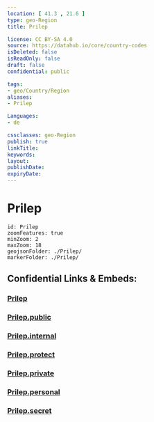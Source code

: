```yaml
---
location: [ 41.3 , 21.6 ] 
type: geo-Region
title: Prilep

license: CC BY-SA 4.0
source: https://datahub.io/core/country-codes
isDeleted: false
isReadOnly: false
draft: false
confidential: public

tags:
- geo/Country/Region
aliases:
- Prilep

Languages:
- de

cssclasses: geo-Region
publish: true
linkTitle: 
keywords: 
layout: 
publishDate: 
expiryDate: 
---
```


# Prilep

```leaflet
id: Prilep
zoomFeatures: true 
minZoom: 2 
maxZoom: 18
geojsonFolder: ./Prilep/
markerFolder: ./Prilep/
```


## Confidential Links & Embeds: 

### [Prilep](/_Standards/Earth/Continent/Europe/Europe~South/Macedonia~North/Municipalities~Macedonia/Prilep.md) 

### [Prilep.public](/_public/Earth/Continent/Europe/Europe~South/Macedonia~North/Municipalities~Macedonia/Prilep.public.md) 

### [Prilep.internal](/_internal/Earth/Continent/Europe/Europe~South/Macedonia~North/Municipalities~Macedonia/Prilep.internal.md) 

### [Prilep.protect](/_protect/Earth/Continent/Europe/Europe~South/Macedonia~North/Municipalities~Macedonia/Prilep.protect.md) 

### [Prilep.private](/_private/Earth/Continent/Europe/Europe~South/Macedonia~North/Municipalities~Macedonia/Prilep.private.md) 

### [Prilep.personal](/_personal/Earth/Continent/Europe/Europe~South/Macedonia~North/Municipalities~Macedonia/Prilep.personal.md) 

### [Prilep.secret](/_secret/Earth/Continent/Europe/Europe~South/Macedonia~North/Municipalities~Macedonia/Prilep.secret.md)

